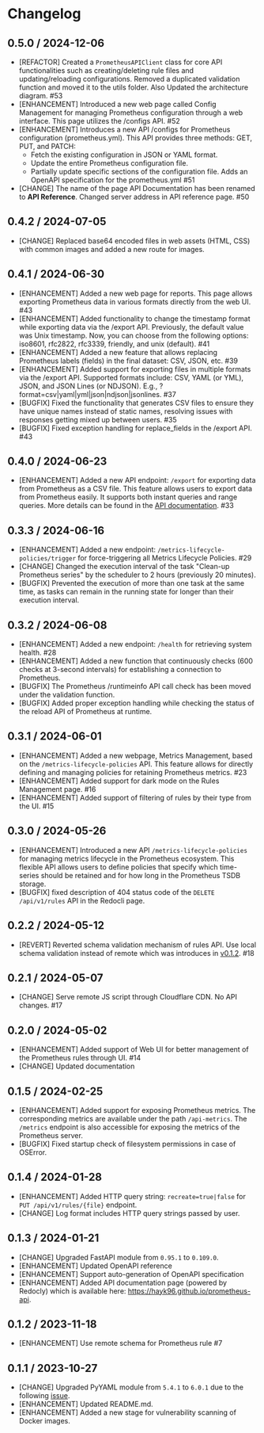 # Changelog

## 0.5.0 / 2024-12-06

* [REFACTOR] Created a `PrometheusAPIClient` class for core API functionalities such as creating/deleting rule files and updating/reloading configurations. Removed a duplicated validation function and moved it to the utils folder. Also Updated the architecture diagram. #53
* [ENHANCEMENT] Introduced a new web page called Config Management for managing Prometheus configuration through a web interface. This page utilizes the /configs API. #52
* [ENHANCEMENT] Introduces a new API /configs for Prometheus configuration (prometheus.yml). 
This API provides three methods: GET, PUT, and PATCH:
  - Fetch the existing configuration in JSON or YAML format.
  - Update the entire Prometheus configuration file.
  - Partially update specific sections of the configuration file. Adds an OpenAPI specification for the prometheus.yml #51
* [CHANGE] The name of the page API Documentation has been renamed to **API Reference**. Changed server address in API reference page. #50

## 0.4.2 / 2024-07-05

* [CHANGE] Replaced base64 encoded files in web assets (HTML, CSS) with common images and added a new route for images. 

## 0.4.1 / 2024-06-30

* [ENHANCEMENT] Added a new web page for reports. This page allows exporting Prometheus data in various formats directly from the web UI. #43
* [ENHANCEMENT] Added functionality to change the timestamp format while exporting data via the /export API. Previously, the default value was Unix timestamp. Now, you can choose from the following options: iso8601, rfc2822, rfc3339, friendly, and unix (default). #41
* [ENHANCEMENT] Added a new feature that allows replacing Prometheus labels (fields) in the final dataset: CSV, JSON, etc. #39
* [ENHANCEMENT] Added support for exporting files in multiple formats via the /export API. Supported formats include: CSV, YAML (or YML), JSON, and JSON Lines (or NDJSON). E.g., ?format=csv|yaml|yml|json|ndjson|jsonlines. #37
* [BUGFIX] Fixed the functionality that generates CSV files to ensure they have unique names instead of static names, resolving issues with responses getting mixed up between users. #35
* [BUGFIX] Fixed exception handling for replace_fields in the /export API. #43

## 0.4.0 / 2024-06-23

* [ENHANCEMENT] Added a new API endpoint: `/export` for exporting data from Prometheus as a CSV file. This feature allows users to export data from Prometheus easily. 
It supports both instant queries and range queries. More details can be found in the [API documentation](https://hayk96.github.io/prometheus-api/). #33

## 0.3.3 / 2024-06-16

* [ENHANCEMENT] Added a new endpoint: `/metrics-lifecycle-policies/trigger` for force-triggering all Metrics Lifecycle Policies. #29
* [CHANGE] Changed the execution interval of the task "Clean-up Prometheus series" by the scheduler to 2 hours (previously 20 minutes).
* [BUGFIX] Prevented the execution of more than one task at the same time, as tasks can remain in the running state for longer than their execution interval.

## 0.3.2 / 2024-06-08

* [ENHANCEMENT] Added a new endpoint: `/health` for retrieving system health. #28
* [ENHANCEMENT] Added a new function that continuously checks (600 checks at 3-second intervals) for establishing a connection to Prometheus.
* [BUGFIX] The Prometheus /runtimeinfo API call check has been moved under the validation function.
* [BUGFIX] Added proper exception handling while checking the status of the reload API of Prometheus at runtime.

## 0.3.1 / 2024-06-01

* [ENHANCEMENT] Added a new webpage, Metrics Management, based on the `/metrics-lifecycle-policies` API. This feature allows 
for directly defining and managing policies for retaining Prometheus metrics. #23
* [ENHANCEMENT] Added support for dark mode on the Rules Management page. #16
* [ENHANCEMENT] Added support of filtering of rules by their type from the UI. #15

## 0.3.0 / 2024-05-26

* [ENHANCEMENT] 
Introduced a new API `/metrics-lifecycle-policies` for managing metrics lifecycle in the Prometheus ecosystem. This 
flexible API allows users to define policies that specify which time-series should be retained and for how long in the 
Prometheus TSDB storage.
* [BUGFIX] fixed description of 404 status code of the `DELETE /api/v1/rules` API in the Redocli page.

## 0.2.2 / 2024-05-12

* [REVERT] Reverted schema validation mechanism of rules API. Use local schema validation instead of remote which was introduces in [v0.1.2](https://github.com/hayk96/prometheus-api/releases/tag/v0.1.2). #18

## 0.2.1 / 2024-05-07

* [CHANGE] Serve remote JS script through Cloudflare CDN. No API changes.  #17

## 0.2.0 / 2024-05-02

* [ENHANCEMENT] Added support of Web UI for better management of the Prometheus rules through UI. #14 
* [CHANGE] Updated documentation

## 0.1.5 / 2024-02-25

* [ENHANCEMENT] Added support for exposing Prometheus metrics. The corresponding metrics are available under the path 
`/api-metrics`. The `/metrics` endpoint is also accessible for exposing the metrics of the Prometheus server.
* [BUGFIX] Fixed startup check of filesystem permissions in case of OSError.  

## 0.1.4 / 2024-01-28

* [ENHANCEMENT] Added HTTP query string: `recreate=true|false` for `PUT /api/v1/rules/{file}` endpoint.
* [CHANGE] Log format includes HTTP query strings passed by user.

## 0.1.3 / 2024-01-21

* [CHANGE] Upgraded FastAPI module from `0.95.1` to `0.109.0`.
* [ENHANCEMENT] Updated OpenAPI reference
* [ENHANCEMENT] Support auto-generation of OpenAPI specification
* [ENHANCEMENT] Added API documentation page (powered by Redocly) which is available here: https://hayk96.github.io/prometheus-api.

## 0.1.2 / 2023-11-18

* [ENHANCEMENT] Use remote schema for Prometheus rule #7

## 0.1.1 / 2023-10-27

* [CHANGE] Upgraded PyYAML module from `5.4.1` to `6.0.1` due to the following [issue](https://github.com/yaml/pyyaml/issues/724).
* [ENHANCEMENT] Updated README.md.
* [ENHANCEMENT] Added a new stage for vulnerability scanning of Docker images.